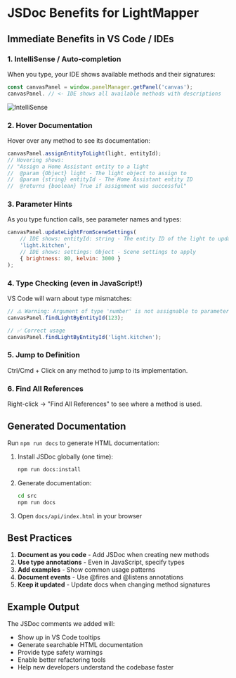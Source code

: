 # JSDoc Benefits for LightMapper

## Immediate Benefits in VS Code / IDEs

### 1. **IntelliSense / Auto-completion**
When you type, your IDE shows available methods and their signatures:

```javascript
const canvasPanel = window.panelManager.getPanel('canvas');
canvasPanel. // <- IDE shows all available methods with descriptions
```

![IntelliSense](https://code.visualstudio.com/assets/docs/editor/intellisense/intellisense.gif)

### 2. **Hover Documentation**
Hover over any method to see its documentation:

```javascript
canvasPanel.assignEntityToLight(light, entityId);
// Hovering shows:
// "Assign a Home Assistant entity to a light
//  @param {Object} light - The light object to assign to
//  @param {string} entityId - The Home Assistant entity ID
//  @returns {boolean} True if assignment was successful"
```

### 3. **Parameter Hints**
As you type function calls, see parameter names and types:

```javascript
canvasPanel.updateLightFromSceneSettings(
    // IDE shows: entityId: string - The entity ID of the light to update
    'light.kitchen',
    // IDE shows: settings: Object - Scene settings to apply
    { brightness: 80, kelvin: 3000 }
);
```

### 4. **Type Checking (even in JavaScript!)**
VS Code will warn about type mismatches:

```javascript
// ⚠️ Warning: Argument of type 'number' is not assignable to parameter of type 'string'
canvasPanel.findLightByEntityId(123); 

// ✅ Correct usage
canvasPanel.findLightByEntityId('light.kitchen');
```

### 5. **Jump to Definition**
Ctrl/Cmd + Click on any method to jump to its implementation.

### 6. **Find All References**
Right-click → "Find All References" to see where a method is used.

## Generated Documentation

Run `npm run docs` to generate HTML documentation:

1. Install JSDoc globally (one time):
   ```bash
   npm run docs:install
   ```

2. Generate documentation:
   ```bash
   cd src
   npm run docs
   ```

3. Open `docs/api/index.html` in your browser

## Best Practices

1. **Document as you code** - Add JSDoc when creating new methods
2. **Use type annotations** - Even in JavaScript, specify types
3. **Add examples** - Show common usage patterns
4. **Document events** - Use @fires and @listens annotations
5. **Keep it updated** - Update docs when changing method signatures

## Example Output

The JSDoc comments we added will:
- Show up in VS Code tooltips
- Generate searchable HTML documentation
- Provide type safety warnings
- Enable better refactoring tools
- Help new developers understand the codebase faster